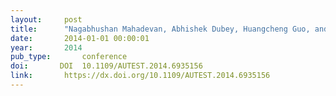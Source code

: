 ```yaml
---
layout:     post
title:      "Nagabhushan Mahadevan, Abhishek Dubey, Huangcheng Guo, and Gabor Karsai. Using temporal causal models to isolate failures in power system protection devices. In AUTOTESTCON, 2014 IEEE, 270–279. IEEE, 2014."
date:       2014-01-01 00:00:01
year:       2014
pub_type:       conference
doi:       DOI  10.1109/AUTEST.2014.6935156
link:       https://dx.doi.org/10.1109/AUTEST.2014.6935156
---
```

